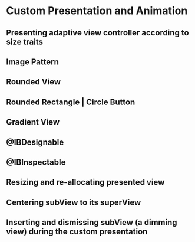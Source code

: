 # Custom Presentation and Animation

## Presenting adaptive view controller according to size traits

## Image Pattern

## Rounded View

## Rounded Rectangle | Circle Button

## Gradient View

## @IBDesignable

## @IBInspectable

## Resizing and re-allocating presented view

## Centering subView to its superView

## Inserting and dismissing subView (a dimming view) during the custom presentation
